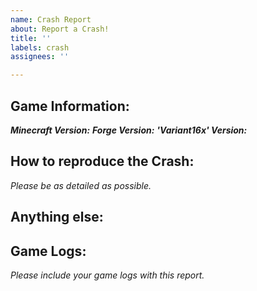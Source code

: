 ```yaml
---
name: Crash Report
about: Report a Crash!
title: ''
labels: crash
assignees: ''

---
```


## Game Information: ##
***Minecraft Version:***
***Forge Version:***
***'Variant16x' Version:***

## How to reproduce the Crash: ##
*Please be as detailed as possible.*

## Anything else: ##

## Game Logs: ##
*Please include your game logs with this report.*
